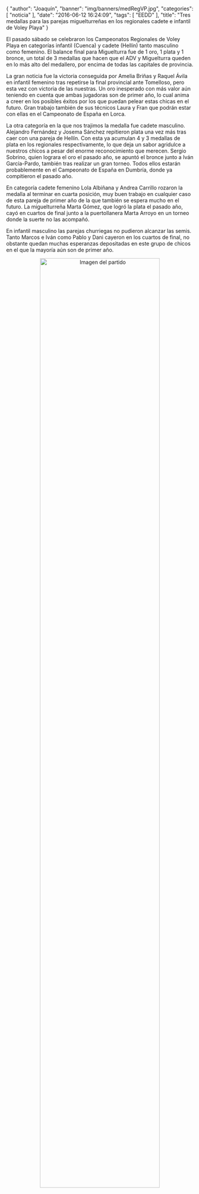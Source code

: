 {
  "author": "Joaquín", 
  "banner": "img/banners/medRegVP.jpg", 
  "categories": [
    "noticia"
  ], 
  "date": "2016-06-12 16:24:09", 
  "tags": [
    "EEDD"
  ], 
  "title": "Tres medallas para las parejas miguelturreñas en los regionales cadete e infantil de Voley Playa"
}

El pasado sábado se celebraron los Campeonatos Regionales de Voley Playa en categorías infantil (Cuenca) y cadete (Hellín) tanto masculino como femenino. El balance final para Miguelturra fue de 1 oro, 1 plata y 1 bronce, un total de 3 medallas que hacen que el ADV y Miguelturra queden en lo más alto del medallero, por encima de todas las capitales de provincia.

La gran noticia fue la victoria conseguida por Amelia Briñas y Raquel Ávila en infantil femenino tras repetirse la final provincial ante Tomelloso, pero esta vez con victoria de las nuestras. Un oro inesperado con más valor aún teniendo en cuenta que ambas jugadoras son de primer año, lo cual anima a creer en los posibles éxitos por los que puedan pelear estas chicas en el futuro. Gran trabajo también de sus técnicos Laura y Fran que podrán estar con ellas en el Campeonato de España en Lorca.

La otra categoría en la que nos trajimos la medalla fue cadete masculino. Alejandro Fernández y Josema Sánchez repitieron plata una vez más tras caer con una pareja de Hellín. Con esta ya acumulan 4 y 3 medallas de plata en los regionales respectivamente, lo que deja un sabor agridulce a nuestros chicos a pesar del enorme reconocimiento que merecen. Sergio Sobrino, quien lograra el oro el pasado año, se apuntó el bronce junto a Iván García-Pardo, también tras realizar un gran torneo. Todos ellos estarán probablemente en el Campeonato de España en Dumbría, donde ya compitieron el pasado año.

En categoría cadete femenino Lola Albiñana y Andrea Carrillo rozaron la medalla al terminar en cuarta posición, muy buen trabajo en cualquier caso de esta pareja de primer año de la que también se espera mucho en el futuro. La miguelturreña Marta Gómez, que logró la plata el pasado año, cayó en cuartos de final junto a la puertollanera Marta Arroyo en un torneo donde la suerte no las acompañó.

En infantil masculino las parejas churriegas no pudieron alcanzar las semis. Tanto Marcos e Iván como Pablo y Dani cayeron en los cuartos de final, no obstante quedan muchas esperanzas depositadas en este grupo de chicos en el que la mayoría aún son de primer año.

<center>
<a target="_new" href="http://www.advmiguelturra.org/img/banners/medRegVP.jpg"> 
<img alt="Imagen del partido" width="80%" align="center" src="http://www.advmiguelturra.org/img/banners/medRegVP.jpg"/> </a> </center> 

